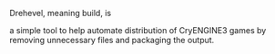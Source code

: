 Drehevel, meaning build, is 

a simple tool to help automate distribution of CryENGINE3 games by removing unnecessary files and packaging the output.